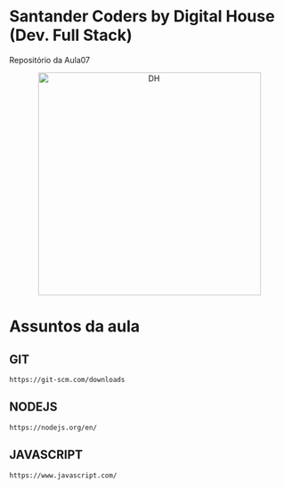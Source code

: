 # Santander Coders by Digital House (Dev. Full Stack)
Repositório da Aula07

<p align="center">
  <a href="https://www.digitalhouse.com/br/">
    <img
      alt="DH"
      src="https://cdn.clipart.email/22f10ce6116494874a040e6cff4a5168_encuentro-informativo-digital-talent-program-digital-house_827-295.png"
      width="400"
    />
  </a>
</p>

# Assuntos da aula
## GIT
    https://git-scm.com/downloads
## NODEJS
    https://nodejs.org/en/
## JAVASCRIPT
    https://www.javascript.com/
